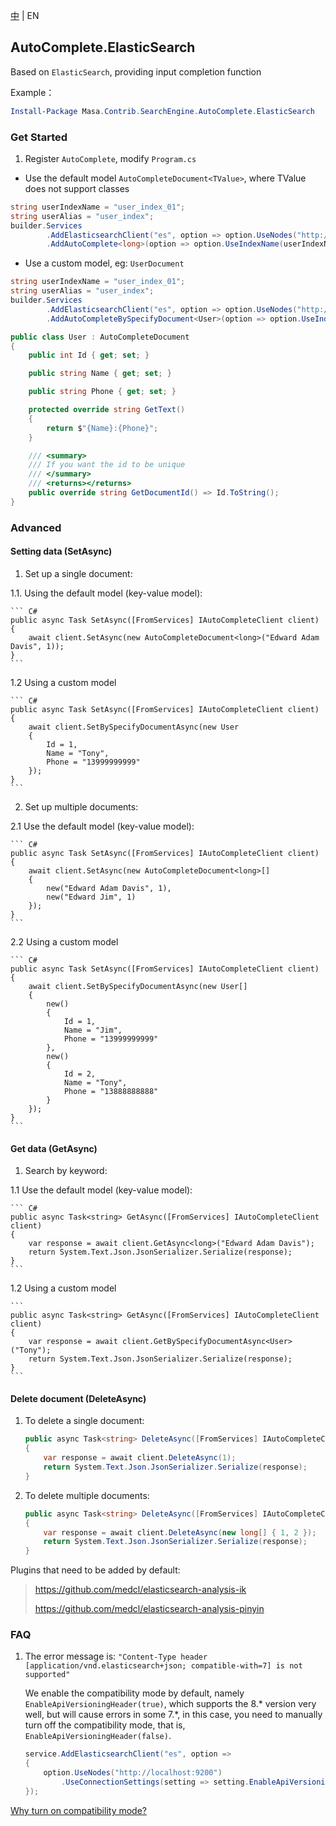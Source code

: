 [中](README.zh-CN.md) | EN

## AutoComplete.ElasticSearch

Based on `ElasticSearch`, providing input completion function

Example：

``` powershell
Install-Package Masa.Contrib.SearchEngine.AutoComplete.ElasticSearch
```

### Get Started

1. Register `AutoComplete`, modify `Program.cs`

* Use the default model `AutoCompleteDocument<TValue>`, where TValue does not support classes

``` C#
string userIndexName = "user_index_01";
string userAlias = "user_index";
builder.Services
        .AddElasticsearchClient("es", option => option.UseNodes("http://localhost:9200").UseDefault())
        .AddAutoComplete<long>(option => option.UseIndexName(userIndexName).UseAlias(userAlias));
```

* Use a custom model, eg: `UserDocument`

``` C#
string userIndexName = "user_index_01";
string userAlias = "user_index";
builder.Services
        .AddElasticsearchClient("es", option => option.UseNodes("http://localhost:9200").UseDefault())
        .AddAutoCompleteBySpecifyDocument<User>(option => option.UseIndexName(userIndexName).UseAlias(userAlias));

public class User : AutoCompleteDocument
{
    public int Id { get; set; }

    public string Name { get; set; }

    public string Phone { get; set; }

    protected override string GetText()
    {
        return $"{Name}:{Phone}";
    }

    /// <summary>
    /// If you want the id to be unique
    /// </summary>
    /// <returns></returns>
    public override string GetDocumentId() => Id.ToString();
}
```

### Advanced

#### Setting data (SetAsync)

1. Set up a single document:

1.1. Using the default model (key-value model):

    ``` C#
    public async Task SetAsync([FromServices] IAutoCompleteClient client)
    {
        await client.SetAsync(new AutoCompleteDocument<long>("Edward Adam Davis", 1));
    }
    ```

1.2 Using a custom model

    ``` C#
    public async Task SetAsync([FromServices] IAutoCompleteClient client)
    {
        await client.SetBySpecifyDocumentAsync(new User
        {
            Id = 1,
            Name = "Tony",
            Phone = "13999999999"
        });
    }
    ```

2. Set up multiple documents:

2.1 Use the default model (key-value model):

    ``` C#
    public async Task SetAsync([FromServices] IAutoCompleteClient client)
    {
        await client.SetAsync(new AutoCompleteDocument<long>[]
        {
            new("Edward Adam Davis", 1),
            new("Edward Jim", 1)
        });
    }
    ```

2.2 Using a custom model

    ``` C#
    public async Task SetAsync([FromServices] IAutoCompleteClient client)
    {
        await client.SetBySpecifyDocumentAsync(new User[]
        {
            new()
            {
                Id = 1,
                Name = "Jim",
                Phone = "13999999999"
            },
            new()
            {
                Id = 2,
                Name = "Tony",
                Phone = "13888888888"
            }
        });
    }
    ```

#### Get data (GetAsync)

1. Search by keyword:

1.1 Use the default model (key-value model):

    ``` C#
    public async Task<string> GetAsync([FromServices] IAutoCompleteClient client)
    {
        var response = await client.GetAsync<long>("Edward Adam Davis");
        return System.Text.Json.JsonSerializer.Serialize(response);
    }
    ```

1.2 Using a custom model

    ```
    public async Task<string> GetAsync([FromServices] IAutoCompleteClient client)
    {
        var response = await client.GetBySpecifyDocumentAsync<User>("Tony");
        return System.Text.Json.JsonSerializer.Serialize(response);
    }
    ```

#### Delete document (DeleteAsync)

1. To delete a single document:

   ``` C#
   public async Task<string> DeleteAsync([FromServices] IAutoCompleteClient client)
   {
       var response = await client.DeleteAsync(1);
       return System.Text.Json.JsonSerializer.Serialize(response);
   }
   ```

2. To delete multiple documents:

   ``` C#
   public async Task<string> DeleteAsync([FromServices] IAutoCompleteClient client)
   {
       var response = await client.DeleteAsync(new long[] { 1, 2 });
       return System.Text.Json.JsonSerializer.Serialize(response);
   }
   ```

Plugins that need to be added by default:

> https://github.com/medcl/elasticsearch-analysis-ik
>
> https://github.com/medcl/elasticsearch-analysis-pinyin

### FAQ

1. The error message is: `"Content-Type header [application/vnd.elasticsearch+json; compatible-with=7] is not supported"`

   We enable the compatibility mode by default, namely `EnableApiVersioningHeader(true)`, which supports the 8.* version very well, but will cause errors in some 7.*, in this case, you need to manually turn off the compatibility mode, that is, `EnableApiVersioningHeader(false)`.

     ``` C#
     service.AddElasticsearchClient("es", option =>
     {
         option.UseNodes("http://localhost:9200")
             .UseConnectionSettings(setting => setting.EnableApiVersioningHeader(false));
     });
     ```

[Why turn on compatibility mode? ](https://github.com/elastic/elasticsearch-net/issues/6154)